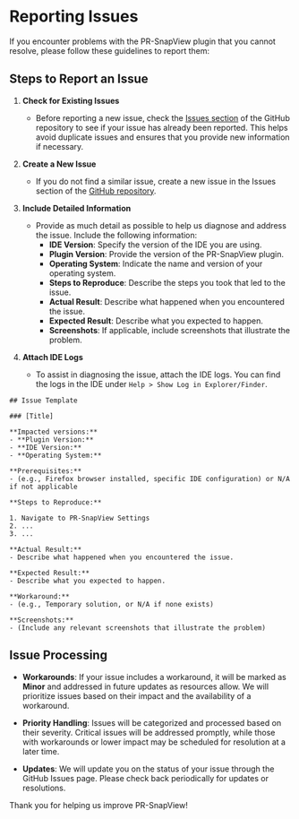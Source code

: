 # Reporting Issues

If you encounter problems with the PR-SnapView plugin that you cannot resolve, please follow these guidelines to report them:

## Steps to Report an Issue

1. **Check for Existing Issues**
    - Before reporting a new issue, check the [Issues section](https://github.com/itRunFenix/PR-SnapView-plugin/issues) of the GitHub repository to see if your issue has already been reported. This helps avoid duplicate issues and ensures that you provide new information if necessary.

2. **Create a New Issue**
    - If you do not find a similar issue, create a new issue in the Issues section of the [GitHub repository](https://github.com/itRunFenix/PR-SnapView-plugin/issues).

3. **Include Detailed Information**
    - Provide as much detail as possible to help us diagnose and address the issue. Include the following information:
        - **IDE Version**: Specify the version of the IDE you are using.
        - **Plugin Version**: Provide the version of the PR-SnapView plugin.
        - **Operating System**: Indicate the name and version of your operating system.
        - **Steps to Reproduce**: Describe the steps you took that led to the issue.
        - **Actual Result**: Describe what happened when you encountered the issue.
        - **Expected Result**: Describe what you expected to happen.
        - **Screenshots**: If applicable, include screenshots that illustrate the problem.

4. **Attach IDE Logs**
    - To assist in diagnosing the issue, attach the IDE logs. You can find the logs in the IDE under `Help > Show Log in Explorer/Finder`.


```
## Issue Template

### [Title]

**Impacted versions:**
- **Plugin Version:**
- **IDE Version:**
- **Operating System:**

**Prerequisites:**
- (e.g., Firefox browser installed, specific IDE configuration) or N/A if not applicable

**Steps to Reproduce:**

1. Navigate to PR-SnapView Settings
2. ...
3. ...

**Actual Result:**
- Describe what happened when you encountered the issue.

**Expected Result:**
- Describe what you expected to happen.

**Workaround:**
- (e.g., Temporary solution, or N/A if none exists)

**Screenshots:**
- (Include any relevant screenshots that illustrate the problem)
```


## Issue Processing

- **Workarounds**: If your issue includes a workaround, it will be marked as **Minor** and addressed in future updates as resources allow. We will prioritize issues based on their impact and the availability of a workaround.

- **Priority Handling**: Issues will be categorized and processed based on their severity. Critical issues will be addressed promptly, while those with workarounds or lower impact may be scheduled for resolution at a later time.

- **Updates**: We will update you on the status of your issue through the GitHub Issues page. Please check back periodically for updates or resolutions.

Thank you for helping us improve PR-SnapView!
